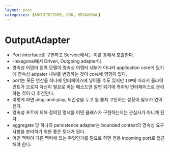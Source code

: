 ```yaml
---
layout: post
categories: [ARCHITECTURE, DDD, HEXAGONAL]
---
```




# OutputAdapter




- Port interface를 구현하고 Service에서는 이를 통해서 호출한다.
- Hexagonal에서 Driven, Outgoing adapter다.
- 영속성 어댑터 입력 모델이 영속성 어댑터 내부가 아니라 application core에 있기에 영속성 adpater 내부를 변경하는 것이 core에 영향이 없다.
- port는 모든 연산을 하나에 인터페이스에 넣어둘 수도 있지만 `ISP`에 따라서 클라이언트가 오로지 자신이 필요로 하는 메소드만 알면 되기에 특화된 인터페이스로 분리하는 것이 더 추천된다.
- 이렇게 하면 plug-and-play, 의존성을 두고 뭘 쓸지 고민하는 상황이 필요가 없어진다.
- 영속성 포트에 의해 정의된 명세를 어떤 클래스가 구현하는지는 관심사가 아니게 된다.
- aggregate 당 하나의 persistence adapter는 bounded context의 영속성 요구사항을 분리하기 위한 좋은 토대가 된다.
- 어떤 맥락이 다른 맥락에 있는 무엇인가를 필요로 하면 전용 incoming port로 접근해야 한다.